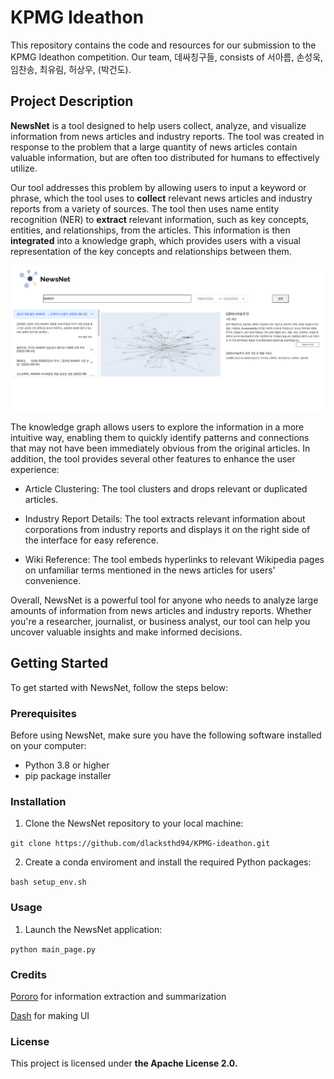 # KPMG Ideathon
This repository contains the code and resources for our submission to the KPMG Ideathon competition. Our team, 데싸칭구들, consists of 서아름, 손성욱, 임찬송, 최유림, 허상우, (박건도).

## Project Description
**NewsNet** is a tool designed to help users collect, analyze, and visualize information from news articles and industry reports. The tool was created in response to the problem that a large quantity of news articles contain valuable information, but are often too distributed for humans to effectively utilize.

Our tool addresses this problem by allowing users to input a keyword or phrase, which the tool uses to **collect** relevant news articles and industry reports from a variety of sources. The tool then uses name entity recognition (NER) to **extract** relevant information, such as key concepts, entities, and relationships, from the articles. This information is then **integrated** into a knowledge graph, which provides users with a visual representation of the key concepts and relationships between them.

![screenshot](./screenshot.png)

The knowledge graph allows users to explore the information in a more intuitive way, enabling them to quickly identify patterns and connections that may not have been immediately obvious from the original articles. In addition, the tool provides several other features to enhance the user experience:

- Article Clustering: The tool clusters and drops relevant or duplicated articles.

- Industry Report Details: The tool extracts relevant information about corporations from industry reports and displays it on the right side of the interface for easy reference.

- Wiki Reference: The tool embeds hyperlinks to relevant Wikipedia pages on unfamiliar terms mentioned in the news articles for users' convenience.

Overall, NewsNet is a powerful tool for anyone who needs to analyze large amounts of information from news articles and industry reports. Whether you're a researcher, journalist, or business analyst, our tool can help you uncover valuable insights and make informed decisions.

## Getting Started
To get started with NewsNet, follow the steps below:

### Prerequisites
Before using NewsNet, make sure you have the following software installed on your computer:

- Python 3.8 or higher
- pip package installer

### Installation
1. Clone the NewsNet repository to your local machine:

```git clone https://github.com/dlacksthd94/KPMG-ideathon.git```

2. Create a conda enviroment and install the required Python packages:

```bash setup_env.sh```

### Usage
1. Launch the NewsNet application:

```python main_page.py```

### Credits
[Pororo](https://github.com/kakaobrain/pororo) for information extraction and summarization

[Dash](https://dash.plotly.com/) for making UI

### License
This project is licensed under **the Apache License 2.0.**